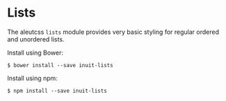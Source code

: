 # Lists

The aleutcss `lists` module provides very basic styling for regular ordered and
unordered lists.

Install using Bower:

    $ bower install --save inuit-lists

Install using npm:

    $ npm install --save inuit-lists

